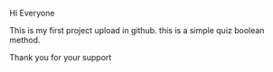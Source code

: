 Hi Everyone

This is my first project upload in github.
this is a simple quiz boolean method.

Thank you for your support
